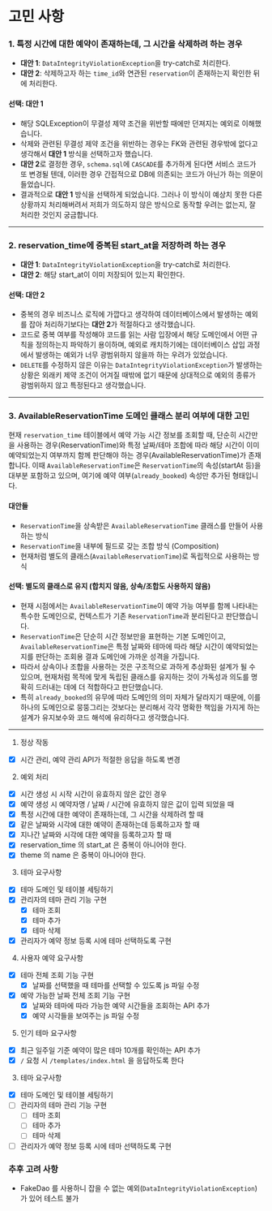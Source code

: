 # 고민 사항

### 1. 특정 시간에 대한 예약이 존재하는데, 그 시간을 삭제하려 하는 경우

- **대안 1**: `DataIntegrityViolationException`을 try-catch로 처리한다.
- **대안 2**: 삭제하고자 하는 `time_id`와 연관된 `reservation`이 존재하는지 확인한 뒤에 처리한다.

#### 선택: 대안 1

- 해당 SQLException이 무결성 제약 조건을 위반할 때에만 던져지는 예외로 이해했습니다.
- 삭제와 관련된 무결성 제약 조건을 위반하는 경우는 FK와 관련된 경우밖에 없다고 생각해서 **대안 1** 방식을 선택하고자 했습니다.
- **대안 2**로 결정한 경우, `schema.sql`에 `CASCADE`를 추가하게 된다면 서비스 코드가 또 변경될 텐데, 이러한 경우 간접적으로 DB에 의존되는 코드가 아닌가 하는 의문이 들었습니다.
- 결과적으로 **대안 1** 방식을 선택하게 되었습니다. 그러나 이 방식이 예상치 못한 다른 상황까지 처리해버려서 저희가 의도하지 않은 방식으로 동작할 우려는 없는지, 잘 처리한 것인지 궁금합니다.

---

### 2. reservation_time에 중복된 start_at을 저장하려 하는 경우

- **대안 1**: `DataIntegrityViolationException`을 try-catch로 처리한다.
- **대안 2**: 해당 start_at이 이미 저장되어 있는지 확인한다.

#### 선택: 대안 2

- 중복의 경우 비즈니스 로직에 가깝다고 생각하여 데이터베이스에서 발생하는 예외를 잡아 처리하기보다는 **대안 2**가 적절하다고 생각했습니다.
- 코드로 중복 여부를 작성해야 코드를 읽는 사람 입장에서 해당 도메인에서 어떤 규칙을 정의하는지 파악하기 용이하며, 예외로 캐치하기에는 데이터베이스 삽입 과정에서 발생하는 예외가 너무 광범위하지 않을까 하는 우려가 있었습니다.
- `DELETE`를 수정하지 않은 이유는 `DataIntegrityViolationException`가 발생하는 상황은 외래키 제약 조건이 어겨질 때밖에 없기 때문에 상대적으로 예외의 종류가 광범위하지 않고 특정된다고 생각했습니다.

---

### 3. AvailableReservationTime 도메인 클래스 분리 여부에 대한 고민

현재 `reservation_time` 테이블에서 예약 가능 시간 정보를 조회할 때, 단순히 시간만을 사용하는 경우(ReservationTime)와 특정 날짜/테마 조합에 따라 해당 시간이 이미 예약되었는지 여부까지 함께 판단해야 하는 경우(AvailableReservationTime)가 존재합니다. 이때 `AvailableReservationTime`은 `ReservationTime`의 속성(startAt 등)을 대부분 포함하고 있으며, 여기에 예약 여부(`already_booked`) 속성만 추가된 형태입니다.

#### 대안들
- `ReservationTime`을 상속받은 `AvailableReservationTime` 클래스를 만들어 사용하는 방식
- `ReservationTime`을 내부에 필드로 갖는 조합 방식 (Composition)
- 현재처럼 별도의 클래스(`AvailableReservationTime`)로 독립적으로 사용하는 방식

#### 선택: 별도의 클래스로 유지 (합치지 않음, 상속/조합도 사용하지 않음)

- 현재 시점에서는 `AvailableReservationTime`이 예약 가능 여부를 함께 나타내는 특수한 도메인으로, 컨텍스트가 기존 `ReservationTime`과 분리된다고 판단했습니다.
- `ReservationTime`은 단순히 시간 정보만을 표현하는 기본 도메인이고, `AvailableReservationTime`은 특정 날짜와 테마에 따라 해당 시간이 예약되었는지를 판단하는 조회용 결과 도메인에 가까운 성격을 가집니다.
- 따라서 상속이나 조합을 사용하는 것은 구조적으로 과하게 추상화된 설계가 될 수 있으며, 현재처럼 목적에 맞게 독립된 클래스를 유지하는 것이 가독성과 의도를 명확히 드러내는 데에 더 적합하다고 판단했습니다.
- 특히 `already_booked`의 유무에 따라 도메인의 의미 자체가 달라지기 때문에, 이를 하나의 도메인으로 뭉뚱그리는 것보다는 분리해서 각각 명확한 책임을 가지게 하는 설계가 유지보수와 코드 해석에 유리하다고 생각했습니다.


---

1. 정상 작동

- [x] 시간 관리, 예약 관리 API가 적절한 응답을 하도록 변경

2. 예외 처리

- [x] 시간 생성 시 시작 시간이 유효하지 않은 값인 경우
- [x] 예약 생성 시 예약자명 / 날짜 / 시간에 유효하지 않은 값이 입력 되었을 때
- [x] 특정 시간에 대한 예약이 존재하는데, 그 시간을 삭제하려 할 때
- [x] 같은 날짜와 시각에 대한 예약이 존재하는데 등록하고자 할 때
- [x] 지나간 날짜와 시각에 대한 예약을 등록하고자 할 때
- [x] reservation_time 의 start_at 은 중복이 아니어야 한다.
- [x] theme 의 name 은 중복이 아니어야 한다.

3. 테마 요구사항

- [x] 테마 도메인 및 테이블 세팅하기
- [x] 관리자의 테마 관리 기능 구현
    - [x] 테마 조회
    - [x] 테마 추가
    - [x] 테마 삭제
- [x] 관리자가 예약 정보 등록 시에 테마 선택하도록 구현

4. 사용자 예약 요구사항

- [x] 테마 전체 조회 기능 구현
    - [x] 날짜를 선택했을 때 테마를 선택할 수 있도록 js 파일 수정
- [x] 예약 가능한 날짜 전체 조회 기능 구현
    - [x] 날짜와 테마에 따라 가능한 예약 시간들을 조회하는 API 추가
    - [x] 예약 시각들을 보여주는 js 파일 수정

5. 인기 테마 요구사항

- [x] 최근 일주일 기준 예약이 많은 테마 10개를 확인하는 API 추가
- [x] `/` 요청 시 `/templates/index.html` 을 응답하도록 한다

3. 테마 요구사항

- [x] 테마 도메인 및 테이블 세팅하기
- [ ] 관리자의 테마 관리 기능 구현
    - [ ] 테마 조회
    - [ ] 테마 추가
    - [ ] 테마 삭제
- [ ] 관리자가 예약 정보 등록 시에 테마 선택하도록 구현

### 추후 고려 사항

- FakeDao 를 사용하니 잡을 수 없는 예외(`DataIntegrityViolationException`) 가 있어 테스트 불가
